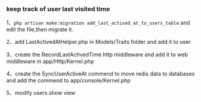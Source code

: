 ### keep track of user last visited time

1、`php artisan make:migration add_last_actived_at_to_users_table` and edit the file,then migrate it.

2、add LastActivedAtHelper.php in Models/Traits folder and add it to user

3、create the RecordLastActivedTime http middleware and add it to web middleware in app/Http/Kernel.php

4、create the SyncUserActiveAt commend to move redis data to databases and add the commend to app/console/Kernel.php

5、modify users.show view 